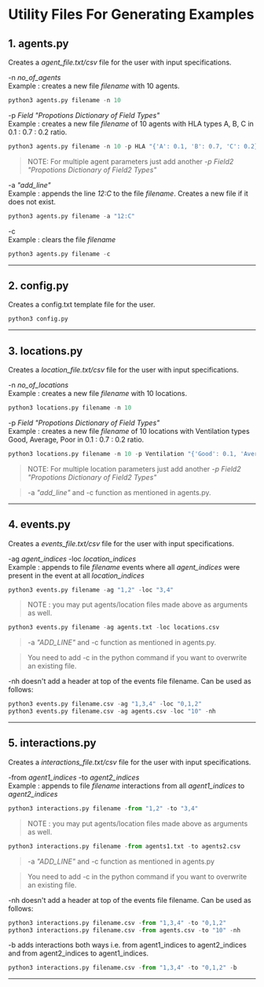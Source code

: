 # Utility Files For Generating Examples

## 1. agents.py
Creates a *agent_file.txt/csv* file for the user with input specifications.

-n *no_of_agents*<br>
Example : creates a new file *filename* with 10 agents.<br>
```python
python3 agents.py filename -n 10
```
-p *Field "Propotions Dictionary of Field Types"* <br>
Example : creates a new file *filename* of 10 agents with HLA types A, B, C in 0.1 : 0.7 : 0.2 ratio.<br>
```python
python3 agents.py filename -n 10 -p HLA "{'A': 0.1, 'B': 0.7, 'C': 0.2}"
```
> NOTE: For multiple agent parameters just add another *-p Field2 "Propotions Dictionary of Field2 Types"*

-a *"add_line"*<br>
Example : appends the line *12:C* to the file *filename*. Creates a new file if it does not exist.
```python
python3 agents.py filename -a "12:C"
```
-c <br>
Example : clears the file *filename*
```python
python3 agents.py filename -c
```

---

## 2. config.py
Creates a config.txt template file for the user.
```python
python3 config.py
```

---

## 3. locations.py
Creates a *location_file.txt/csv* file for the user with input specifications.

-n *no_of_locations*<br>
Example : creates a new file *filename* with 10 locations.<br>
```python
python3 locations.py filename -n 10
```
-p *Field* *"Propotions Dictionary of Field Types"* <br>
Example : creates a new file *filename* of 10 locations with Ventilation types Good, Average, Poor in 0.1 : 0.7 : 0.2 ratio.<br>
```python
python3 locations.py filename -n 10 -p Ventilation "{'Good': 0.1, 'Average': 0.7, 'Poor': 0.2}"
```
> NOTE: For multiple location parameters just add another *-p Field2 "Propotions Dictionary of Field2 Types"* <br>

> -a *"add_line"* and -c function as mentioned in agents.py.

---

## 4. events.py
Creates a *events_file.txt/csv* file for the user with input specifications.

-ag *agent_indices* -loc *location_indices*<br>
Example : appends to file *filename* events where all *agent_indices* were present in the event at all *location_indices*<br>
```python
python3 events.py filename -ag "1,2" -loc "3,4"
```
>NOTE : you may put agents/location files made above as arguments as well.
```python
python3 events.py filename -ag agents.txt -loc locations.csv
```

>-a *"ADD_LINE"* and -c function as mentioned in agents.py.

> You need to add -c in the python command if you want to overwrite an existing file.<br>

-nh doesn't add a header at top of the events file filename. Can be used as follows:<br>
```python
python3 events.py filename.csv -ag "1,3,4" -loc "0,1,2"
python3 events.py filename.csv -ag agents.csv -loc "10" -nh
```

---

## 5. interactions.py
Creates a *interactions_file.txt/csv* file for the user with input specifications.

-from *agent1_indices* -to *agent2_indices*<br>
Example : appends to file *filename* interactions from all *agent1_indices* to *agent2_indices*<br>
```python
python3 interactions.py filename -from "1,2" -to "3,4"
```
>NOTE : you may put agents/location files made above as arguments as well.
```python
python3 interactions.py filename -from agents1.txt -to agents2.csv
```
>-a *"ADD_LINE"* and -c function as mentioned in agents.py

>You need to add -c in the python command if you want to overwrite an existing file.<br>

-nh doesn't add a header at top of the events file filename. Can be used as follows:<br>
```python
python3 interactions.py filename.csv -from "1,3,4" -to "0,1,2"
python3 interactions.py filename.csv -from agents.csv -to "10" -nh
```
-b adds interactions both ways i.e. from agent1_indices to agent2_indices and from agent2_indices to agent1_indices.<br>
```python
python3 interactions.py filename.csv -from "1,3,4" -to "0,1,2" -b
```
---
